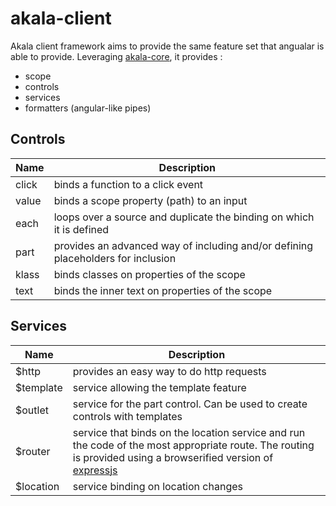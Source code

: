 # akala-client

Akala client framework aims to provide the same feature set that angualar is able to provide. Leveraging [akala-core](//github.com/npenin/akala-core), it provides :

- scope
- controls
- services
- formatters (angular-like pipes)

## Controls
  
  | Name | Description |
  | --- | --- |
  | click | binds a function to a click event  |
  | value | binds a scope property (path) to an input |
  | each | loops over a source and duplicate the binding on which it is defined |
  | part | provides an advanced way of including and/or defining placeholders for inclusion |
  | klass | binds classes on properties of the scope |
  | text | binds the inner text on properties of the scope |
  
## Services
  
  | Name | Description |
  | --- | --- |
  | $http | provides an easy way to do http requests |
  | $template | service allowing the template feature |
  | $outlet | service for the part control. Can be used to create controls with templates |
  | $router | service that binds on the location service and run the code of the most appropriate route. The routing is provided using a browserified version of [expressjs](https://expressjs.com) |
  | $location | service binding on location changes |
  